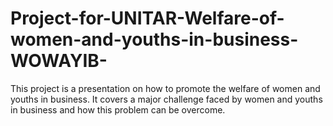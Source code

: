 # Project-for-UNITAR-Welfare-of-women-and-youths-in-business-WOWAYIB-
This project is a presentation on how to promote the welfare of women and youths in business. It covers a major challenge faced by women and youths in business and how this problem can be overcome.
